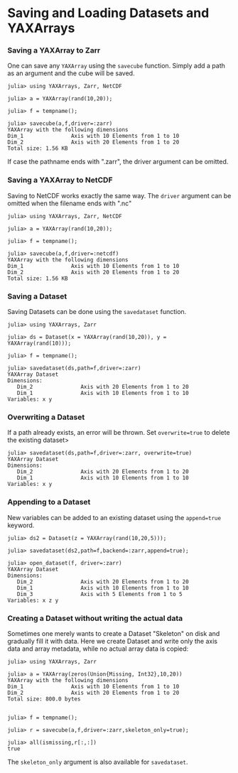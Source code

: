 # Saving and Loading Datasets and YAXArrays

### Saving a YAXArray to Zarr

One can save any `YAXArray` using the `savecube` function. Simply add a path as an argument and the cube will be saved. 

````@jldoctest
julia> using YAXArrays, Zarr, NetCDF

julia> a = YAXArray(rand(10,20));

julia> f = tempname();

julia> savecube(a,f,driver=:zarr)
YAXArray with the following dimensions
Dim_1               Axis with 10 Elements from 1 to 10
Dim_2               Axis with 20 Elements from 1 to 20
Total size: 1.56 KB
````


If case the pathname ends with ".zarr", the driver argument can be omitted. 

### Saving a YAXArray to NetCDF

Saving to NetCDF works exactly the same way. The `driver` argument can be omitted when the filename ends with ".nc"

````@jldoctest
julia> using YAXArrays, Zarr, NetCDF

julia> a = YAXArray(rand(10,20));

julia> f = tempname();

julia> savecube(a,f,driver=:netcdf)
YAXArray with the following dimensions
Dim_1               Axis with 10 Elements from 1 to 10
Dim_2               Axis with 20 Elements from 1 to 20
Total size: 1.56 KB
````

### Saving a Dataset

Saving Datasets can be done using the `savedataset` function.

````@jldoctest saveds
julia> using YAXArrays, Zarr

julia> ds = Dataset(x = YAXArray(rand(10,20)), y = YAXArray(rand(10)));

julia> f = tempname();

julia> savedataset(ds,path=f,driver=:zarr)
YAXArray Dataset
Dimensions: 
   Dim_2               Axis with 20 Elements from 1 to 20
   Dim_1               Axis with 10 Elements from 1 to 10
Variables: x y
````

### Overwriting a Dataset

If a path already exists, an error will be thrown. Set `overwrite=true` to delete the existing dataset>

````@jldoctest saveds
julia> savedataset(ds,path=f,driver=:zarr, overwrite=true)
YAXArray Dataset
Dimensions: 
   Dim_2               Axis with 20 Elements from 1 to 20
   Dim_1               Axis with 10 Elements from 1 to 10
Variables: x y
````

### Appending to a Dataset

New variables can be added to an existing dataset using the `append=true` keyword. 

````@jldoctest
julia> ds2 = Dataset(z = YAXArray(rand(10,20,5)));

julia> savedataset(ds2,path=f,backend=:zarr,append=true);

julia> open_dataset(f, driver=:zarr)
YAXArray Dataset
Dimensions: 
   Dim_2               Axis with 20 Elements from 1 to 20
   Dim_1               Axis with 10 Elements from 1 to 10
   Dim_3               Axis with 5 Elements from 1 to 5
Variables: x z y 
````

### Creating a Dataset without writing the actual data

Sometimes one merely wants to create a Dataset "Skeleton" on disk and gradually fill it with data.
Here we create Dataset and write only the axis data and array metadata, while no actual array data is
copied:

````@jldoctest
julia> using YAXArrays, Zarr

julia> a = YAXArray(zeros(Union{Missing, Int32},10,20))
YAXArray with the following dimensions
Dim_1               Axis with 10 Elements from 1 to 10
Dim_2               Axis with 20 Elements from 1 to 20
Total size: 800.0 bytes


julia> f = tempname();

julia> r = savecube(a,f,driver=:zarr,skeleton_only=true);

julia> all(ismissing,r[:,:])
true
````

The `skeleton_only` argument is also available for `savedataset`. 


